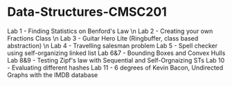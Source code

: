 # Data-Structures-CMSC201

Lab 1 - Finding Statistics on Benford's Law \n
Lab 2 - Creating your own Fractions Class \n
Lab 3 - Guitar Hero Lite (Ringbuffer, class based abstraction) \n
Lab 4 - Travelling salesman problem 
Lab 5 - Spell checker using self-organizing linked list 
Lab 6&7 - Bounding Boxes and Convex Hulls 
Lab 8&9 - Testing Zipf's law with Sequential and Self-Orgnaizing STs
Lab 10 - Evaluating different hashes 
Lab 11 - 6 degrees of Kevin Bacon, Undirected Graphs with the IMDB database 
